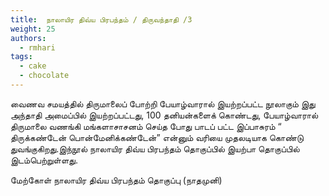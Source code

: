 ```yaml
---
title: 	நாலாயிர திவ்ய பிரபந்தம் / திருவந்தாதி /3
weight: 25
authors:
  - rmhari
tags:
  - cake
  - chocolate
---
```


வைணவ சமயத்தில் திருமாலைப் போற்றி பேயாழ்வாரால் இயற்றப்பட்ட நூலாகும் இது அந்தாதி அமைப்பில் இயற்றப்பட்டது, 100 தனியன்களைக் கொண்டது, பேயாழ்வாரால் திருமாலை வணங்கி மங்களாசாசனம் செய்த போது பாடப் பட்ட இப்பாசுரம் “ திருக்கண்டேன் பொன்மேனிக்கண்டேன்” என்னும் வரியை முதலடியாக கொண்டு துவங்குகிறது.இந்நூல் நாலாயிர திவ்ய பிரபந்தம் தொகுப்பில் இயற்பா தொகுப்பில் இடம்பெற்றுள்ளது.

மேற்கோள் நாலாயிர திவ்ய பிரபந்தம் தொகுப்பு (நாதமுனி)